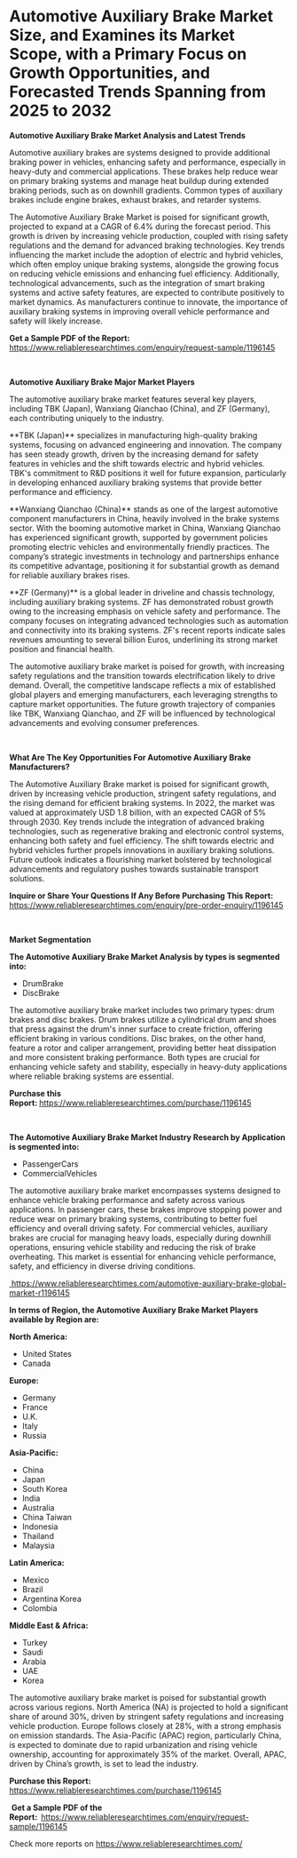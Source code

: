 <p><h1>Automotive Auxiliary Brake Market Size, and Examines its Market Scope, with a Primary Focus on Growth Opportunities, and Forecasted Trends Spanning from 2025 to 2032</h1></p><p><strong>Automotive Auxiliary Brake Market Analysis and Latest Trends</strong></p>
<p><p>Automotive auxiliary brakes are systems designed to provide additional braking power in vehicles, enhancing safety and performance, especially in heavy-duty and commercial applications. These brakes help reduce wear on primary braking systems and manage heat buildup during extended braking periods, such as on downhill gradients. Common types of auxiliary brakes include engine brakes, exhaust brakes, and retarder systems.</p><p>The Automotive Auxiliary Brake Market is poised for significant growth, projected to expand at a CAGR of 6.4% during the forecast period. This growth is driven by increasing vehicle production, coupled with rising safety regulations and the demand for advanced braking technologies. Key trends influencing the market include the adoption of electric and hybrid vehicles, which often employ unique braking systems, alongside the growing focus on reducing vehicle emissions and enhancing fuel efficiency. Additionally, technological advancements, such as the integration of smart braking systems and active safety features, are expected to contribute positively to market dynamics. As manufacturers continue to innovate, the importance of auxiliary braking systems in improving overall vehicle performance and safety will likely increase.</p></p>
<p><strong>Get a Sample PDF of the Report:&nbsp;</strong> <a href="https://www.reliableresearchtimes.com/enquiry/request-sample/1196145?utm_campaign=2111&utm_medium=2&utm_source=Github&utm_content=ia&utm_term=22032025&utm_id=automotive-auxiliary-brake">https://www.reliableresearchtimes.com/enquiry/request-sample/1196145</a></p>
<p>&nbsp;</p>
<p><strong>Automotive Auxiliary Brake Major Market Players</strong></p>
<p><p>The automotive auxiliary brake market features several key players, including TBK (Japan), Wanxiang Qianchao (China), and ZF (Germany), each contributing uniquely to the industry.</p><p>**TBK (Japan)** specializes in manufacturing high-quality braking systems, focusing on advanced engineering and innovation. The company has seen steady growth, driven by the increasing demand for safety features in vehicles and the shift towards electric and hybrid vehicles. TBK's commitment to R&D positions it well for future expansion, particularly in developing enhanced auxiliary braking systems that provide better performance and efficiency. </p><p>**Wanxiang Qianchao (China)** stands as one of the largest automotive component manufacturers in China, heavily involved in the brake systems sector. With the booming automotive market in China, Wanxiang Qianchao has experienced significant growth, supported by government policies promoting electric vehicles and environmentally friendly practices. The company’s strategic investments in technology and partnerships enhance its competitive advantage, positioning it for substantial growth as demand for reliable auxiliary brakes rises.</p><p>**ZF (Germany)** is a global leader in driveline and chassis technology, including auxiliary braking systems. ZF has demonstrated robust growth owing to the increasing emphasis on vehicle safety and performance. The company focuses on integrating advanced technologies such as automation and connectivity into its braking systems. ZF's recent reports indicate sales revenues amounting to several billion Euros, underlining its strong market position and financial health.</p><p>The automotive auxiliary brake market is poised for growth, with increasing safety regulations and the transition towards electrification likely to drive demand. Overall, the competitive landscape reflects a mix of established global players and emerging manufacturers, each leveraging strengths to capture market opportunities. The future growth trajectory of companies like TBK, Wanxiang Qianchao, and ZF will be influenced by technological advancements and evolving consumer preferences.</p></p>
<p>&nbsp;</p>
<p><strong>What Are The Key Opportunities For Automotive Auxiliary Brake Manufacturers?</strong></p>
<p><p>The Automotive Auxiliary Brake market is poised for significant growth, driven by increasing vehicle production, stringent safety regulations, and the rising demand for efficient braking systems. In 2022, the market was valued at approximately USD 1.8 billion, with an expected CAGR of 5% through 2030. Key trends include the integration of advanced braking technologies, such as regenerative braking and electronic control systems, enhancing both safety and fuel efficiency. The shift towards electric and hybrid vehicles further propels innovations in auxiliary braking solutions. Future outlook indicates a flourishing market bolstered by technological advancements and regulatory pushes towards sustainable transport solutions.</p></p>
<p><strong>Inquire or Share Your Questions If Any Before Purchasing This Report:</strong> <a href="https://www.reliableresearchtimes.com/enquiry/pre-order-enquiry/1196145?utm_campaign=2111&utm_medium=2&utm_source=Github&utm_content=ia&utm_term=22032025&utm_id=automotive-auxiliary-brake">https://www.reliableresearchtimes.com/enquiry/pre-order-enquiry/1196145</a></p>
<p>&nbsp;</p>
<p><strong>Market Segmentation</strong></p>
<p><strong>The Automotive Auxiliary Brake Market Analysis by types is segmented into:</strong></p>
<p><ul><li>DrumBrake</li><li>DiscBrake</li></ul></p>
<p><p>The automotive auxiliary brake market includes two primary types: drum brakes and disc brakes. Drum brakes utilize a cylindrical drum and shoes that press against the drum's inner surface to create friction, offering efficient braking in various conditions. Disc brakes, on the other hand, feature a rotor and caliper arrangement, providing better heat dissipation and more consistent braking performance. Both types are crucial for enhancing vehicle safety and stability, especially in heavy-duty applications where reliable braking systems are essential.</p></p>
<p><strong>Purchase this Report:&nbsp;</strong><a href="https://www.reliableresearchtimes.com/purchase/1196145?utm_campaign=2111&utm_medium=2&utm_source=Github&utm_content=ia&utm_term=22032025&utm_id=automotive-auxiliary-brake">https://www.reliableresearchtimes.com/purchase/1196145</a></p>
<p>&nbsp;</p>
<p><strong>The Automotive Auxiliary Brake Market Industry Research by Application is segmented into:</strong></p>
<p><ul><li>PassengerCars</li><li>CommercialVehicles</li></ul></p>
<p><p>The automotive auxiliary brake market encompasses systems designed to enhance vehicle braking performance and safety across various applications. In passenger cars, these brakes improve stopping power and reduce wear on primary braking systems, contributing to better fuel efficiency and overall driving safety. For commercial vehicles, auxiliary brakes are crucial for managing heavy loads, especially during downhill operations, ensuring vehicle stability and reducing the risk of brake overheating. This market is essential for enhancing vehicle performance, safety, and efficiency in diverse driving conditions.</p></p>
<p><a href="https://www.reliableresearchtimes.com/automotive-auxiliary-brake-global-market-r1196145?utm_campaign=2111&utm_medium=2&utm_source=Github&utm_content=ia&utm_term=22032025&utm_id=automotive-auxiliary-brake">&nbsp;https://www.reliableresearchtimes.com/automotive-auxiliary-brake-global-market-r1196145</a></p>
<p><strong>In terms of Region, the Automotive Auxiliary Brake Market Players available by Region are:</strong></p>
<p>
    <p> <strong> North America: </strong>
        <ul>
            <li>United States</li>
            <li>Canada</li>
        </ul>
        </p> 
    <p> <strong> Europe: </strong>
        <ul>
            <li>Germany</li>
            <li>France</li>
            <li>U.K.</li>
            <li>Italy</li>
            <li>Russia</li>
        </ul>
        </p> 
    <p> <strong> Asia-Pacific: </strong>
        <ul>
            <li>China</li>
            <li>Japan</li>
            <li>South Korea</li>
            <li>India</li>
            <li>Australia</li>
            <li>China Taiwan</li>
            <li>Indonesia</li>
            <li>Thailand</li>
            <li>Malaysia</li>
        </ul>
        </p> 
    <p> <strong> Latin America: </strong>
        <ul>
            <li>Mexico</li>
            <li>Brazil</li>
            <li>Argentina Korea</li>
            <li>Colombia</li>
        </ul>
        </p> 
    <p> <strong> Middle East & Africa: </strong>
        <ul>
            <li>Turkey</li>
            <li>Saudi</li>
            <li>Arabia</li>
            <li>UAE</li>
            <li>Korea</li>
        </ul>
    </p>
    </p>
<p><p>The automotive auxiliary brake market is poised for substantial growth across various regions. North America (NA) is projected to hold a significant share of around 30%, driven by stringent safety regulations and increasing vehicle production. Europe follows closely at 28%, with a strong emphasis on emission standards. The Asia-Pacific (APAC) region, particularly China, is expected to dominate due to rapid urbanization and rising vehicle ownership, accounting for approximately 35% of the market. Overall, APAC, driven by China’s growth, is set to lead the industry.</p></p>
<p><strong>Purchase this Report: </strong><a href="https://www.reliableresearchtimes.com/purchase/1196145?utm_campaign=2111&utm_medium=2&utm_source=Github&utm_content=ia&utm_term=22032025&utm_id=automotive-auxiliary-brake">https://www.reliableresearchtimes.com/purchase/1196145</a></p>
<p>&nbsp;<strong>Get a Sample PDF of the Report:&nbsp;&nbsp;</strong><a href="https://www.reliableresearchtimes.com/enquiry/request-sample/1196145?utm_campaign=2111&utm_medium=2&utm_source=Github&utm_content=ia&utm_term=22032025&utm_id=automotive-auxiliary-brake">https://www.reliableresearchtimes.com/enquiry/request-sample/1196145</a></p>
<p><strong></strong></p>
<p>Check more reports on <a href="https://www.reliableresearchtimes.com/?utm_campaign=2111&utm_medium=2&utm_source=Github&utm_content=ia&utm_term=22032025&utm_id=automotive-auxiliary-brake">https://www.reliableresearchtimes.com/</a></p>